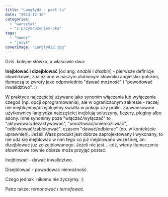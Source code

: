 ```yaml
---
title: "Langłydż - part tu"
date: "2013-12-16"
categories: 
  - "warsztat"
  - "z-przymruzeniem-oka"
tags: 
  - "humor"
  - "jezyk"
coverImage: "Langlydz2.jpg"
---
```


Dziś  kolejne słówko, a właściwie dwa:

**Inejblować i dizejblować** \[od ang. _enable_ i _disable_\] - pierwsze definicje słownikowe, znalezione w naszym ulubionym słowniku angielsko-polskim, tłumaczą te zwroty jako odpowiednio "dawać możność" i "powodować inwalidztwo". :)

W praktyce najczęściej używane jako synonim włączania lub wyłączania czegoś (np. opcji oprogramowania), ale w ograniczonym zakresie - raczej nie inejblujemy/dizejblujemy światła w pokoju czy pralki. Zaawansowani użytkownicy langłydża najczęściej inejblują soluszyny, ficzery, pluginy albo adony. Inne synonimy poza "włączać/wyłączać" to "aktywować/dezaktywować", "umożliwiać/uniemożliwiać", "odblokować/zablokować", czasem "dawać/odbierać" (np. w kontekście uprawnień). Jeżeli Wasz produkt jest dobrze zaprojektowany i wykonany, to nie uda się inejblować w nim tego co już inejblowano wcześniej, ani dizejblować już zdizejblowanego. Jeżeli nie jest... cóż, wtedy tłumaczenie słownikowe równie dobrze może przyjąć postać:

Inejblować - dawać inwalidztwo.

Disejblować - powodować niemożność.

Czego jednak  nikomu nie życzymy. :)

Patrz także: _ternonować i ternofować_.
